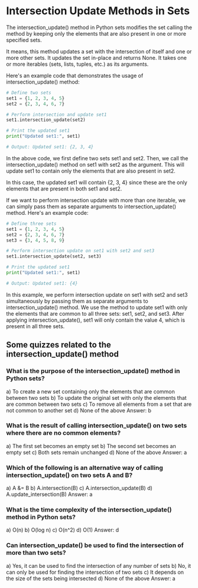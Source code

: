 # Intersection Update Methods in Sets

The intersection_update() method in Python sets modifies the set calling the method by keeping only the elements that are also present in one or more specified sets.

It means, this method updates a set with the intersection of itself and one or more other sets. It updates the set in-place and returns None. It takes one or more iterables (sets, lists, tuples, etc.) as its arguments.

Here's an example code that demonstrates the usage of intersection_update() method:

```python
# Define two sets
set1 = {1, 2, 3, 4, 5}
set2 = {2, 3, 4, 6, 7}

# Perform intersection and update set1
set1.intersection_update(set2)

# Print the updated set1
print("Updated set1:", set1)

# Output: Updated set1: {2, 3, 4}
```

In the above code, we first define two sets set1 and set2. Then, we call the intersection_update() method on set1 with set2 as the argument. This will update set1 to contain only the elements that are also present in set2.

In this case, the updated set1 will contain {2, 3, 4} since these are the only elements that are present in both set1 and set2.

If we want to perform intersection update with more than one iterable, we can simply pass them as separate arguments to intersection_update() method. Here's an example code:

```python
# Define three sets
set1 = {1, 2, 3, 4, 5}
set2 = {2, 3, 4, 6, 7}
set3 = {3, 4, 5, 8, 9}

# Perform intersection update on set1 with set2 and set3
set1.intersection_update(set2, set3)

# Print the updated set1
print("Updated set1:", set1)

# Output: Updated set1: {4}
```

In this example, we perform intersection update on set1 with set2 and set3 simultaneously by passing them as separate arguments to intersection_update() method. We use the method to update set1 with only the elements that are common to all three sets: set1, set2, and set3. After applying intersection_update(), set1 will only contain the value 4, which is present in all three sets.

## Some quizzes related to the intersection_update() method

### What is the purpose of the intersection_update() method in Python sets?

a) To create a new set containing only the elements that are common between two sets
b) To update the original set with only the elements that are common between two sets
c) To remove all elements from a set that are not common to another set
d) None of the above
Answer: b

### What is the result of calling intersection_update() on two sets where there are no common elements?

a) The first set becomes an empty set
b) The second set becomes an empty set
c) Both sets remain unchanged
d) None of the above
Answer: a

### Which of the following is an alternative way of calling intersection_update() on two sets A and B?

a) A &= B
b) A.intersection(B)
c) A.intersection_update(B)
d) A.update_intersection(B)
Answer: a

### What is the time complexity of the intersection_update() method in Python sets?

a) O(n)
b) O(log n)
c) O(n^2)
d) O(1)
Answer: d

### Can intersection_update() be used to find the intersection of more than two sets?

a) Yes, it can be used to find the intersection of any number of sets
b) No, it can only be used for finding the intersection of two sets
c) It depends on the size of the sets being intersected
d) None of the above
Answer: a
